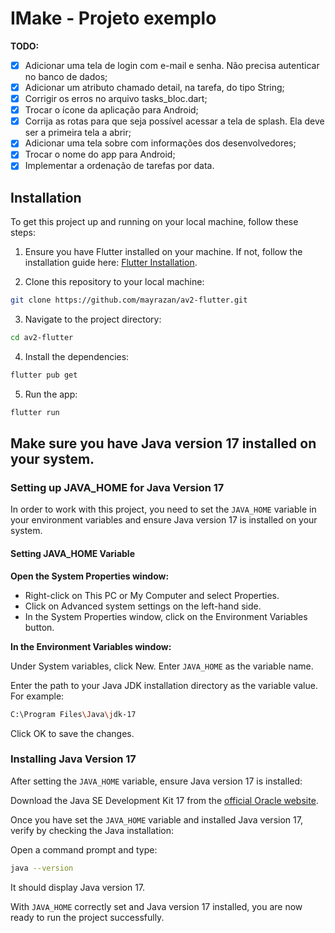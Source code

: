 # IMake - Projeto exemplo

**TODO:**

- [x] Adicionar uma tela de login com e-mail e senha. Não precisa autenticar no banco de dados;
- [x] Adicionar um atributo chamado detail, na tarefa, do tipo String;
- [x] Corrigir os erros no arquivo tasks_bloc.dart;
- [x] Trocar o ícone da aplicação para Android;
- [x] Corrija as rotas para que seja possível acessar a tela de splash. Ela deve ser a primeira tela a abrir;
- [x] Adicionar uma tela sobre com informações dos desenvolvedores;
- [x] Trocar o nome do app para Android;
- [x] Implementar a ordenação de tarefas por data.

## Installation

To get this project up and running on your local machine, follow these steps:

1. Ensure you have Flutter installed on your machine. If not, follow the installation guide here: [Flutter Installation](https://flutter.dev/docs/get-started/install).

2. Clone this repository to your local machine:

```bash
git clone https://github.com/mayrazan/av2-flutter.git
```

3. Navigate to the project directory:

```bash
cd av2-flutter
```

4. Install the dependencies:

```bash
flutter pub get
```

5. Run the app:

```bash
flutter run
```

## Make sure you have Java version 17 installed on your system.

### Setting up JAVA_HOME for Java Version 17

In order to work with this project, you need to set the `JAVA_HOME` variable in your environment variables and ensure Java version 17 is installed on your system.

#### Setting JAVA_HOME Variable

**Open the System Properties window:**

- Right-click on This PC or My Computer and select Properties.
- Click on Advanced system settings on the left-hand side.
- In the System Properties window, click on the Environment Variables button.

**In the Environment Variables window:**

Under System variables, click New.
Enter `JAVA_HOME` as the variable name.

Enter the path to your Java JDK installation directory as the variable value. For example:

```bash
C:\Program Files\Java\jdk-17
```

Click OK to save the changes.

### Installing Java Version 17

After setting the `JAVA_HOME` variable, ensure Java version 17 is installed:

Download the Java SE Development Kit 17 from the [official Oracle website](https://www.oracle.com/java/technologies/javase-jdk17-downloads.html).

Once you have set the `JAVA_HOME` variable and installed Java version 17, verify by checking the Java installation:

Open a command prompt and type:

```bash
java --version
```

It should display Java version 17.

With `JAVA_HOME` correctly set and Java version 17 installed, you are now ready to run the project successfully.

